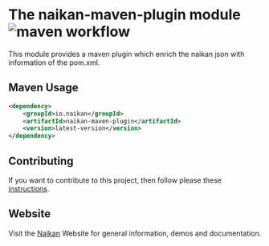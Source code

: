 # The naikan-maven-plugin module ![maven workflow](https://github.com/enofex/naikan-maven-plugin/actions/workflows/maven.yml/badge.svg)

This module provides a maven plugin which enrich the naikan json with information of the pom.xml.

Maven Usage
-------------------

```xml
<dependency>
    <groupId>io.naikan</groupId>
    <artifactId>naikan-maven-plugin</artifactId>
    <version>latest-version</version>
</dependency>
```

## Contributing
If you want to contribute to this project, then follow please these [instructions](https://github.com/enofex/naikan-projects/blob/main/CONTRIBUTING.md).

## Website
Visit the [Naikan](https://naikan.io) Website for general information, demos and documentation.
